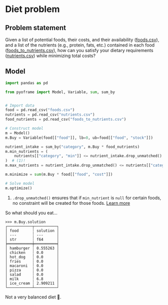 # Diet problem

## Problem statement

Given a list of potential foods, their costs, and their availability ([foods.csv](https://github.com/Bravos-Power/pyoframe/blob/main/tests/examples/diet_problem/input_data/foods.csv)), and a list of the nutrients (e.g., protein, fats, etc.) contained in each food ([foods_to_nutrients.csv](https://github.com/Bravos-Power/pyoframe/blob/main/tests/examples/diet_problem/input_data/foods_to_nutrients.csv)), how can you satisfy your dietary requirements ([nutrients.csv](https://github.com/Bravos-Power/pyoframe/blob/main/tests/examples/diet_problem/input_data/nutrients.csv)) while minimizing total costs?

## Model

<!-- invisible-code-block: python
import os

os.chdir(os.path.join(os.getcwd(), "tests/examples/diet_problem/input_data"))
-->

```python
import pandas as pd

from pyoframe import Model, Variable, sum, sum_by


# Import data
food = pd.read_csv("foods.csv")
nutrients = pd.read_csv("nutrients.csv")
food_nutrients = pd.read_csv("foods_to_nutrients.csv")

# Construct model
m = Model()
m.Buy = Variable(food[["food"]], lb=0, ub=food[["food", "stock"]])

nutrient_intake = sum_by("category", m.Buy * food_nutrients)
m.min_nutrients = (
    nutrients[["category", "min"]] <= nutrient_intake.drop_unmatched()
)  # (1)!
m.max_nutrients = nutrient_intake.drop_unmatched() <= nutrients[["category", "max"]]

m.minimize = sum(m.Buy * food[["food", "cost"]])

# Solve model
m.optimize()
```

1. `.drop_unmatched()` ensures that if `min_nutrient` is `null` for certain foods, no constraint will be created for those foods. [Learn more](../learn/getting-started/special-functions.md#drop_unmatched-and-keep_unmatched)

So what should you eat...

```pycon
>>> m.Buy.solution
┌───────────┬──────────┐
│ food      ┆ solution │
│ ---       ┆ ---      │
│ str       ┆ f64      │
╞═══════════╪══════════╡
│ hamburger ┆ 0.555263 │
│ chicken   ┆ 0.0      │
│ hot_dog   ┆ 0.0      │
│ fries     ┆ 0.0      │
│ macaroni  ┆ 0.0      │
│ pizza     ┆ 0.0      │
│ salad     ┆ 0.0      │
│ milk      ┆ 6.8      │
│ ice_cream ┆ 2.909211 │
└───────────┴──────────┘

```

Not a very balanced diet :thinking:.